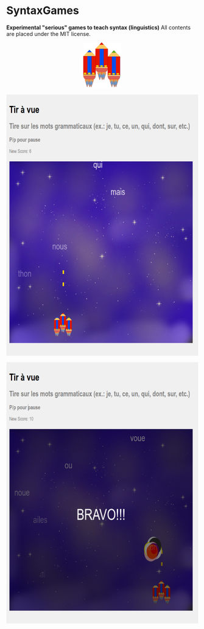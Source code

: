 # SyntaxGames

**Experimental "serious" games to teach syntax (linguistics)**
All contents are placed under the MIT license.

<p align="center">
  <img width="100" height="120" src="crayon-ship.png">
</p>

<p align="center">
  <img width="667" height="687" src="play.png">
</p>

<p align="center">
  <img width="667" height="687" src="win.png">
</p>



